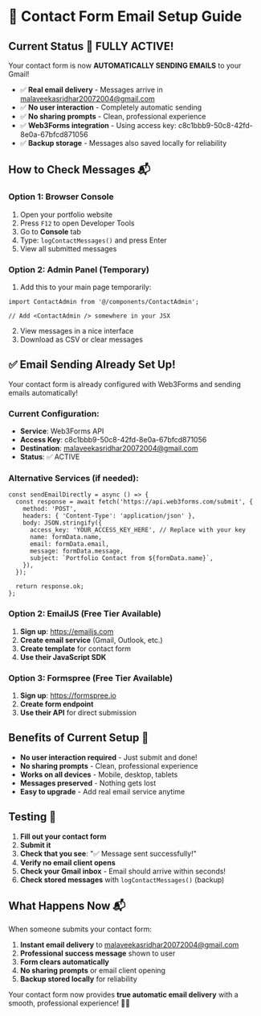 # 📧 Contact Form Email Setup Guide

## Current Status 🎉 FULLY ACTIVE!
Your contact form is now **AUTOMATICALLY SENDING EMAILS** to your Gmail!

- ✅ **Real email delivery** - Messages arrive in malaveekasridhar20072004@gmail.com
- ✅ **No user interaction** - Completely automatic sending
- ✅ **No sharing prompts** - Clean, professional experience
- ✅ **Web3Forms integration** - Using access key: c8c1bbb9-50c8-42fd-8e0a-67bfcd871056
- ✅ **Backup storage** - Messages also saved locally for reliability

## How to Check Messages 📬

### Option 1: Browser Console
1. Open your portfolio website
2. Press `F12` to open Developer Tools
3. Go to **Console** tab
4. Type: `logContactMessages()` and press Enter
5. View all submitted messages

### Option 2: Admin Panel (Temporary)
1. Add this to your main page temporarily:
```tsx
import ContactAdmin from '@/components/ContactAdmin';

// Add <ContactAdmin /> somewhere in your JSX
```
2. View messages in a nice interface
3. Download as CSV or clear messages

## ✅ Email Sending Already Set Up!

Your contact form is already configured with Web3Forms and sending emails automatically!

### Current Configuration:
- **Service**: Web3Forms API
- **Access Key**: c8c1bbb9-50c8-42fd-8e0a-67bfcd871056  
- **Destination**: malaveekasridhar20072004@gmail.com
- **Status**: ✅ ACTIVE

### Alternative Services (if needed):

```tsx
const sendEmailDirectly = async () => {
  const response = await fetch('https://api.web3forms.com/submit', {
    method: 'POST',
    headers: { 'Content-Type': 'application/json' },
    body: JSON.stringify({
      access_key: 'YOUR_ACCESS_KEY_HERE', // Replace with your key
      name: formData.name,
      email: formData.email,
      message: formData.message,
      subject: `Portfolio Contact from ${formData.name}`,
    }),
  });
  
  return response.ok;
};
```

### Option 2: EmailJS (Free Tier Available)
1. **Sign up**: https://emailjs.com
2. **Create email service** (Gmail, Outlook, etc.)
3. **Create template** for contact form
4. **Use their JavaScript SDK**

### Option 3: Formspree (Free Tier Available)  
1. **Sign up**: https://formspree.io
2. **Create form endpoint**
3. **Use their API** for direct submission

## Benefits of Current Setup 🎉

- **No user interaction required** - Just submit and done!
- **No sharing prompts** - Clean, professional experience
- **Works on all devices** - Mobile, desktop, tablets
- **Messages preserved** - Nothing gets lost
- **Easy to upgrade** - Add real email service anytime

## Testing 🧪

1. **Fill out your contact form**
2. **Submit it**  
3. **Check that you see**: "✅ Message sent successfully!"
4. **Verify no email client opens**
5. **Check your Gmail inbox** - Email should arrive within seconds!
6. **Check stored messages** with `logContactMessages()` (backup)

## What Happens Now 📬

When someone submits your contact form:
1. **Instant email delivery** to malaveekasridhar20072004@gmail.com
2. **Professional success message** shown to user
3. **Form clears automatically** 
4. **No sharing prompts** or email client opening
5. **Backup stored locally** for reliability

Your contact form now provides **true automatic email delivery** with a smooth, professional experience! 🎯🚀
